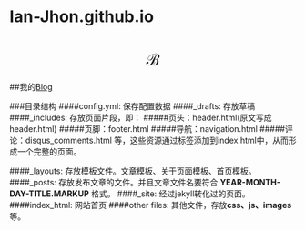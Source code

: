 # Ian-Jhon.github.io


#      $$ \mathscr{ B } $$


##我的[Blog](https://ian-jhon.github.io)

###目录结构
####config.yml:
保存配置数据
####_drafts:
存放草稿
####_includes:
存放页面片段，即：
#####页头：header.html(原文写成header.html)
#####页脚：footer.html
#####导航：navigation.html
#####评论：disqus_comments.html
等，这些资源通过标签添加到index.html中，从而形成一个完整的页面。

####_layouts:
存放模板文件。文章模板、关于页面模板、首页模板。
####_posts:
存放发布文章的文件。并且文章文件名要符合 **YEAR-MONTH-DAY-TITLE.MARKUP** 格式。
####_site:
经过jekyll转化过的页面。
####index_html:
网站首页
####other files:
其他文件，存放**css、js、images**等。
